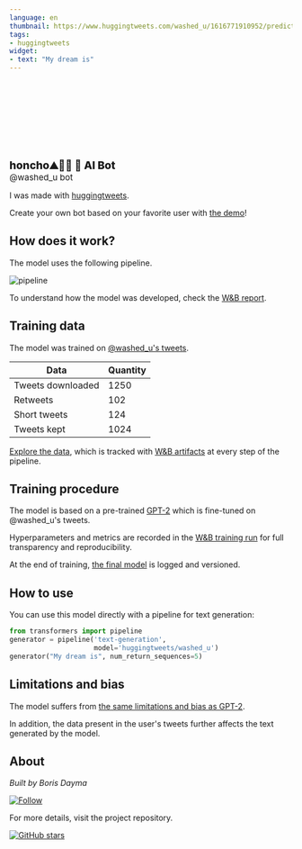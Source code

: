 ```yaml
---
language: en
thumbnail: https://www.huggingtweets.com/washed_u/1616771910952/predictions.png
tags:
- huggingtweets
widget:
- text: "My dream is"
---
```


<div>
<div style="width: 132px; height:132px; border-radius: 50%; background-size: cover; background-image: url('https://pbs.twimg.com/profile_images/1333096794826412033/ZuZpbXkU_400x400.jpg')">
</div>
<div style="margin-top: 8px; font-size: 19px; font-weight: 800">honcho⛰🌵🦎 🤖 AI Bot </div>
<div style="font-size: 15px">@washed_u bot</div>
</div>

I was made with [huggingtweets](https://github.com/borisdayma/huggingtweets).

Create your own bot based on your favorite user with [the demo](https://colab.research.google.com/github/borisdayma/huggingtweets/blob/master/huggingtweets-demo.ipynb)!

## How does it work?

The model uses the following pipeline.

![pipeline](https://github.com/borisdayma/huggingtweets/blob/master/img/pipeline.png?raw=true)

To understand how the model was developed, check the [W&B report](https://wandb.ai/wandb/huggingtweets/reports/HuggingTweets-Train-a-Model-to-Generate-Tweets--VmlldzoxMTY5MjI).

## Training data

The model was trained on [@washed_u's tweets](https://twitter.com/washed_u).

| Data | Quantity |
| --- | --- |
| Tweets downloaded | 1250 |
| Retweets | 102 |
| Short tweets | 124 |
| Tweets kept | 1024 |

[Explore the data](https://wandb.ai/wandb/huggingtweets/runs/qt0xkbfn/artifacts), which is tracked with [W&B artifacts](https://docs.wandb.com/artifacts) at every step of the pipeline.

## Training procedure

The model is based on a pre-trained [GPT-2](https://huggingface.co/gpt2) which is fine-tuned on @washed_u's tweets.

Hyperparameters and metrics are recorded in the [W&B training run](https://wandb.ai/wandb/huggingtweets/runs/3sm2zrqc) for full transparency and reproducibility.

At the end of training, [the final model](https://wandb.ai/wandb/huggingtweets/runs/3sm2zrqc/artifacts) is logged and versioned.

## How to use

You can use this model directly with a pipeline for text generation:

```python
from transformers import pipeline
generator = pipeline('text-generation',
                     model='huggingtweets/washed_u')
generator("My dream is", num_return_sequences=5)
```

## Limitations and bias

The model suffers from [the same limitations and bias as GPT-2](https://huggingface.co/gpt2#limitations-and-bias).

In addition, the data present in the user's tweets further affects the text generated by the model.

## About

*Built by Boris Dayma*

[![Follow](https://img.shields.io/twitter/follow/borisdayma?style=social)](https://twitter.com/intent/follow?screen_name=borisdayma)

For more details, visit the project repository.

[![GitHub stars](https://img.shields.io/github/stars/borisdayma/huggingtweets?style=social)](https://github.com/borisdayma/huggingtweets)
